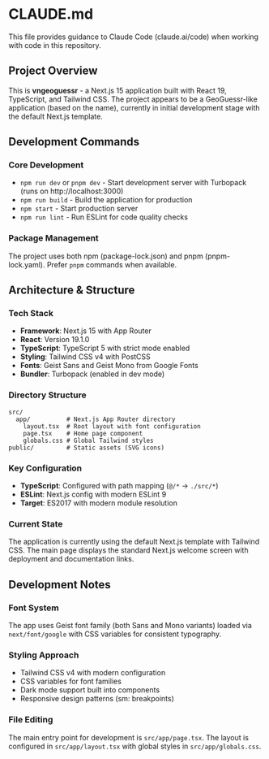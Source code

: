 # CLAUDE.md

This file provides guidance to Claude Code (claude.ai/code) when working with code in this repository.

## Project Overview

This is **vngeoguessr** - a Next.js 15 application built with React 19, TypeScript, and Tailwind CSS. The project appears to be a GeoGuessr-like application (based on the name), currently in initial development stage with the default Next.js template.

## Development Commands

### Core Development
- `npm run dev` or `pnpm dev` - Start development server with Turbopack (runs on http://localhost:3000)
- `npm run build` - Build the application for production
- `npm start` - Start production server
- `npm run lint` - Run ESLint for code quality checks

### Package Management
The project uses both npm (package-lock.json) and pnpm (pnpm-lock.yaml). Prefer `pnpm` commands when available.

## Architecture & Structure

### Tech Stack
- **Framework**: Next.js 15 with App Router
- **React**: Version 19.1.0
- **TypeScript**: TypeScript 5 with strict mode enabled
- **Styling**: Tailwind CSS v4 with PostCSS
- **Fonts**: Geist Sans and Geist Mono from Google Fonts
- **Bundler**: Turbopack (enabled in dev mode)

### Directory Structure
```
src/
  app/          # Next.js App Router directory
    layout.tsx  # Root layout with font configuration
    page.tsx    # Home page component
    globals.css # Global Tailwind styles
public/         # Static assets (SVG icons)
```

### Key Configuration
- **TypeScript**: Configured with path mapping (`@/*` → `./src/*`)
- **ESLint**: Next.js config with modern ESLint 9
- **Target**: ES2017 with modern module resolution

### Current State
The application is currently using the default Next.js template with Tailwind CSS. The main page displays the standard Next.js welcome screen with deployment and documentation links.

## Development Notes

### Font System
The app uses Geist font family (both Sans and Mono variants) loaded via `next/font/google` with CSS variables for consistent typography.

### Styling Approach
- Tailwind CSS v4 with modern configuration
- CSS variables for font families
- Dark mode support built into components
- Responsive design patterns (sm: breakpoints)

### File Editing
The main entry point for development is `src/app/page.tsx`. The layout is configured in `src/app/layout.tsx` with global styles in `src/app/globals.css`.